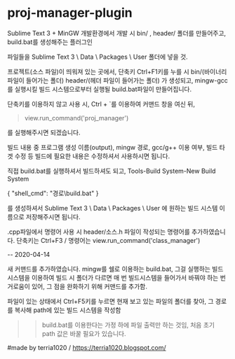 # proj-manager-plugin
Sublime Text 3 + MinGW 개발환경에서 개발 시 bin/ , header/ 폴더를 만들어주고, build.bat를 생성해주는 플러그인

파일들을 Sublime Text 3 \ Data \ Packages \ User 폴더에 넣을 것.

프로젝트(소스 파일)이 띄워져 있는 곳에서, 단축키 Ctrl+F1키를 누를 시
bin/(바이너리 파일이 들어가는 폴더)
header/(헤더 파일이 들어가는 폴더)
가 생성되고, mingw-gcc를 실행시킬 빌드 시스템으로부터 실행될 build.bat파일이 만들어집니다.

단축키를 이용하지 않고 사용 시, Ctrl + `를 이용하여 커맨드 창을 여신 뒤,

> view.run_command('proj_manager')

를 실행해주시면 되겠습니다.

빌드 내용 중 프로그램 생성 이름(output), mingw 경로, gcc/g++ 이용 여부, 빌드 타겟 수정 등
빌드에 필요한 내용은 수정하셔서 사용하시면 됩니다.


직접 build.bat를 실행하셔서 빌드하셔도 되고,
Tools-Build System-New Build System

{
	"shell_cmd": "경로\build.bat"
}


를 생성하셔서 Sublime Text 3 \ Data \ Packages \ User 에 원하는 빌드 시스템 이름으로 저장해주시면 됩니다.

.cpp파일에서 명령어 사용 시 header/소스.h 파일이 작성되는 명령어를 추가하였습니다.
단축키는 Ctrl+F3 / 명령어는 view.run_command('class_manager')

--
2020-04-14

새 커맨드를 추가하였습니다.
mingw를 쉘로 이용하는 build.bat, 그걸 실행하는 빌드 시스템을 이용하여 빌드 시 폴더가 다르면 매 번 빌드시스템을 들어가서 바꿔야 하는 번거로움이 있어, 그 점을 완화하기 위해 커맨드를 추가함.

파일이 있는 상태에서 Ctrl+F5키를 누르면 현재 보고 있는 파일의 폴더를 찾아, 그 경로를 복사해 path에 있는 빌드 시스템을 작성함
>> build.bat를 이용한다는 가정 하에 파일 출력만 하는 것임, 처음 초기 path 값은 바꿀 필요가 있습니다.

#made by terria1020 / https://terria1020.blogspot.com/
